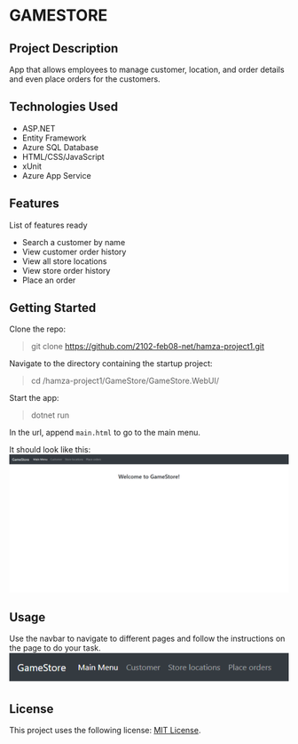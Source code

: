 # GAMESTORE

## Project Description

App that allows employees to manage customer, location, and order details and even place orders for the customers.

## Technologies Used

* <nolink>ASP.NET</nolink>
* Entity Framework
* Azure SQL Database
* HTML/CSS/JavaScript
* xUnit
* Azure App Service

## Features

List of features ready
* Search a customer by name
* View customer order history
* View all store locations
* View store order history
* Place an order

## Getting Started
   
Clone the repo:
> git clone https://github.com/2102-feb08-net/hamza-project1.git  
  
Navigate to the directory containing the startup project:
> cd /hamza-project1/GameStore/GameStore.WebUI/

Start the app:
> dotnet run

In the url, append `main.html` to go to the main menu.  

It should look like this:  
![Main Menu](./images/p1-main-menu.PNG)

## Usage

Use the navbar to navigate to different pages and follow the instructions on the page to do your task.  
![Navbar](./images/p1-navbar.PNG)

## License

This project uses the following license: [MIT License](./License.txt).

